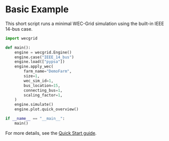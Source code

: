 # Basic Example

This short script runs a minimal WEC-Grid simulation using the built-in IEEE 14-bus case.

```python
import wecgrid

def main():
    engine = wecgrid.Engine()
    engine.case("IEEE_14_bus")
    engine.load(["pypsa"])
    engine.apply_wec(
        farm_name="DemoFarm",
        size=1,
        wec_sim_id=1,
        bus_location=15,
        connecting_bus=1,
        scaling_factor=1,
    )
    engine.simulate()
    engine.plot.quick_overview()

if __name__ == "__main__":
    main()
```

For more details, see the [Quick Start guide](../quickstart.md).


